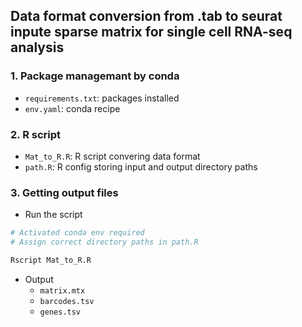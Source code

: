 ## Data format conversion from .tab to seurat inpute sparse matrix for single cell RNA-seq analysis

### 1. Package managemant by conda
- `requirements.txt`: packages installed
- `env.yaml`: conda recipe

### 2. R script
- `Mat_to_R.R`: R script convering data format
- `path.R`: R config storing input and output directory paths

### 3. Getting output files
- Run the script

```r
# Activated conda env required 
# Assign correct directory paths in path.R

Rscript Mat_to_R.R
```

- Output
    - `matrix.mtx`
    - `barcodes.tsv`
    - `genes.tsv`
